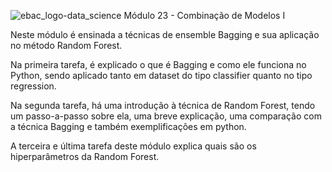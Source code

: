 ![ebac_logo-data_science](https://github.com/LucRib9/Ciencia_de_Dados_EBAC/assets/127044748/83baba6a-a2d6-47d2-a5ef-bd7e5ce7b7a7)
Módulo 23 - Combinação de Modelos I

Neste módulo é ensinada a técnicas de ensemble Bagging e sua aplicação no método Random Forest.

Na primeira tarefa, é explicado o que é Bagging e como ele funciona no Python, sendo aplicado tanto em dataset do tipo
classifier quanto no tipo regression.

Na segunda tarefa, há uma introdução à técnica de Random Forest, tendo um passo-a-passo sobre ela, uma breve explicação,
uma comparação com a técnica Bagging e também exemplificações em python.

A terceira e última tarefa deste módulo explica quais são os hiperparâmetros da Random Forest.
